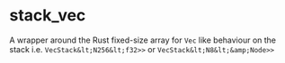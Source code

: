 stack_vec
=========

A wrapper around the Rust fixed-size array for `Vec` like behaviour on the stack i.e. `VecStack&lt;N256&lt;f32>>` or `VecStack&lt;N8&lt;&amp;Node>>`
